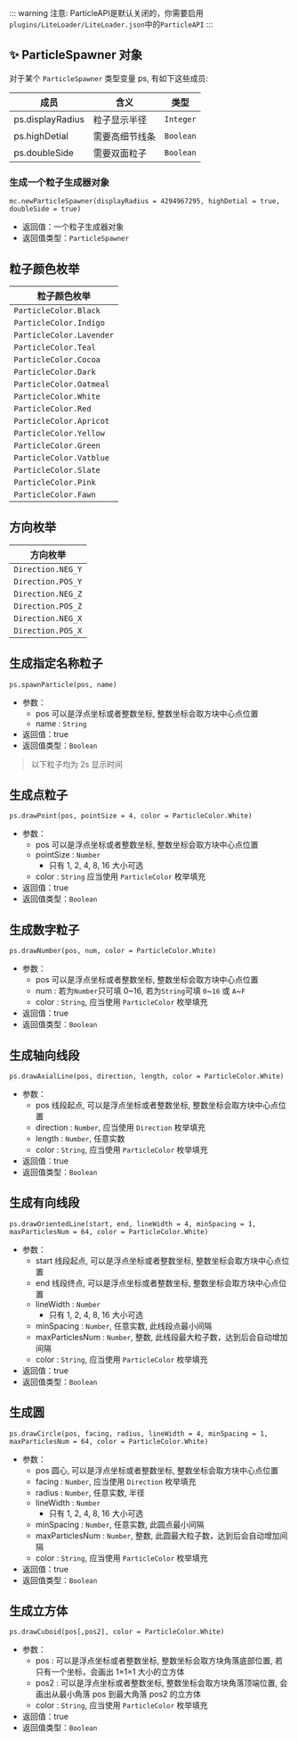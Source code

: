 ::: warning
注意: ParticleAPI是默认关闭的，你需要启用`plugins/LiteLoader/LiteLoader.json`中的`ParticleAPI`
:::

## ✨ ParticleSpawner 对象

   对于某个 `ParticleSpawner` 类型变量 ps, 有如下这些成员:

   | 成员             | 含义           | 类型      |
   | ---------------- | ------------- | --------- |
   | ps.displayRadius | 粒子显示半径   | `Integer` |
   | ps.highDetial    | 需要高细节线条 | `Boolean` |
   | ps.doubleSide    | 需要双面粒子   | `Boolean` |

### 生成一个粒子生成器对象

`mc.newParticleSpawner(displayRadius = 4294967295, highDetial = true, doubleSide = true)`

- 返回值：一个粒子生成器对象
- 返回值类型：`ParticleSpawner`

## 粒子颜色枚举

| 粒子颜色枚举              |
| ------------------------ |
| `ParticleColor.Black`    |
| `ParticleColor.Indigo`   |
| `ParticleColor.Lavender` |
| `ParticleColor.Teal`     |
| `ParticleColor.Cocoa`    |
| `ParticleColor.Dark`     |
| `ParticleColor.Oatmeal`  |
| `ParticleColor.White`    |
| `ParticleColor.Red`      |
| `ParticleColor.Apricot`  |
| `ParticleColor.Yellow`   |
| `ParticleColor.Green`    |
| `ParticleColor.Vatblue`  |
| `ParticleColor.Slate`    |
| `ParticleColor.Pink`     |
| `ParticleColor.Fawn`     |

## 方向枚举

| 方向枚举           |
| ----------------- |
| `Direction.NEG_Y` |
| `Direction.POS_Y` |
| `Direction.NEG_Z` |
| `Direction.POS_Z` |
| `Direction.NEG_X` |
| `Direction.POS_X` |

## 生成指定名称粒子

`ps.spawnParticle(pos, name)`

- 参数：
  - pos 可以是浮点坐标或者整数坐标, 整数坐标会取方块中心点位置
  - name : `String`
- 返回值：true
- 返回值类型：`Boolean`

> 以下粒子均为 2s 显示时间

## 生成点粒子

`ps.drawPoint(pos, pointSize = 4, color = ParticleColor.White)`

- 参数：
  - pos 可以是浮点坐标或者整数坐标, 整数坐标会取方块中心点位置
  - pointSize : `Number`
    - 只有 1, 2, 4, 8, 16 大小可选
  - color : `String` 应当使用 `ParticleColor` 枚举填充
- 返回值：true
- 返回值类型：`Boolean`

## 生成数字粒子

`ps.drawNumber(pos, num, color = ParticleColor.White)`

- 参数：
  - pos 可以是浮点坐标或者整数坐标, 整数坐标会取方块中心点位置
  - num : 若为`Number`只可填 0~16, 若为`String`可填 `0`~`16` 或 `A`~`F`
  - color : `String`, 应当使用 `ParticleColor` 枚举填充
- 返回值：true
- 返回值类型：`Boolean`

## 生成轴向线段

`ps.drawAxialLine(pos, direction, length, color = ParticleColor.White)`

- 参数：
  - pos 线段起点, 可以是浮点坐标或者整数坐标, 整数坐标会取方块中心点位置
  - direction : `Number`, 应当使用 `Direction` 枚举填充
  - length : `Number`, 任意实数
  - color : `String`, 应当使用 `ParticleColor` 枚举填充
- 返回值：true
- 返回值类型：`Boolean`

## 生成有向线段

`ps.drawOrientedLine(start, end, lineWidth = 4, minSpacing = 1, maxParticlesNum = 64, color = ParticleColor.White)`

- 参数：
  - start 线段起点, 可以是浮点坐标或者整数坐标, 整数坐标会取方块中心点位置
  - end 线段终点, 可以是浮点坐标或者整数坐标, 整数坐标会取方块中心点位置
  - lineWidth : `Number`
    - 只有 1, 2, 4, 8, 16 大小可选
  - minSpacing : `Number`, 任意实数, 此线段点最小间隔
  - maxParticlesNum : `Number`, 整数, 此线段最大粒子数，达到后会自动增加间隔
  - color : `String`, 应当使用 `ParticleColor` 枚举填充
- 返回值：true
- 返回值类型：`Boolean`

## 生成圆

`ps.drawCircle(pos, facing, radius, lineWidth = 4, minSpacing = 1, maxParticlesNum = 64, color = ParticleColor.White)`

- 参数：
  - pos 圆心, 可以是浮点坐标或者整数坐标, 整数坐标会取方块中心点位置
  - facing : `Number`, 应当使用 `Direction` 枚举填充
  - radius : `Number`, 任意实数, 半径
  - lineWidth : `Number`
    - 只有 1, 2, 4, 8, 16 大小可选
  - minSpacing : `Number`, 任意实数, 此圆点最小间隔
  - maxParticlesNum : `Number`, 整数, 此圆最大粒子数，达到后会自动增加间隔
  - color : `String`, 应当使用 `ParticleColor` 枚举填充
- 返回值：true
- 返回值类型：`Boolean`

## 生成立方体

`ps.drawCuboid(pos[,pos2], color = ParticleColor.White)`

- 参数：
  - pos : 可以是浮点坐标或者整数坐标, 整数坐标会取方块角落底部位置, 若只有一个坐标，会画出 1×1×1 大小的立方体
  - pos2 : 可以是浮点坐标或者整数坐标, 整数坐标会取方块角落顶端位置, 会画出从最小角落 pos 到最大角落 pos2 的立方体
  - color : `String`, 应当使用 `ParticleColor` 枚举填充
- 返回值：true
- 返回值类型：`Boolean`
